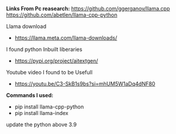 **Links From Pc reasearch:**
https://github.com/ggerganov/llama.cpp
https://github.com/abetlen/llama-cpp-python

Llama download
- https://llama.meta.com/llama-downloads/

I found python Inbuilt liberaries
 - https://pypi.org/project/aitextgen/


Youtube video I found to be Usefull
 - https://youtu.be/C3-SkB1s9bs?si=mhUM5W1aDq4dNF80

**Commands I used:**
- pip install llama-cpp-python
- pip install llama-index

update the python above 3.9

